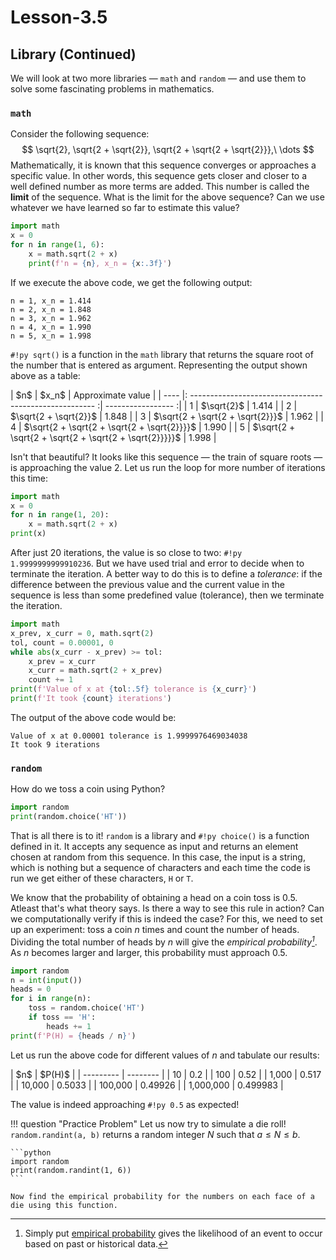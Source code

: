 # Lesson-3.5

## Library (Continued)

We will look at two more libraries — `math` and `random` — and use them to solve some fascinating problems in mathematics.



### `math`

Consider the following sequence:
$$
\sqrt{2}, \sqrt{2 + \sqrt{2}}, \sqrt{2 + \sqrt{2 + \sqrt{2}}},\ \dots
$$
Mathematically, it is known that this sequence converges or approaches a specific value. In other words, this sequence gets closer and closer to a well defined number as more terms are added. This number is called the **limit** of the sequence. What is the limit for the above sequence? Can we use whatever we have learned so far to estimate this value?

```python linenums="1"
import math
x = 0
for n in range(1, 6):
    x = math.sqrt(2 + x)
    print(f'n = {n}, x_n = {x:.3f}')
```

If we execute the above code, we get the following output:

```
n = 1, x_n = 1.414
n = 2, x_n = 1.848
n = 3, x_n = 1.962
n = 4, x_n = 1.990
n = 5, x_n = 1.998
```

`#!py sqrt()` is a function in the `math` library that returns the square root of the number that is entered as argument. Representing the output shown above as a table:

<div class="center" markdown>
| $n$  | $x_n$                                                  | Approximate value |
| ---- |: ------------------------------------------------------ :| ----------------- :|
| 1    | $\sqrt{2}$                                             | 1.414             |
| 2    | $\sqrt{2 + \sqrt{2}}$                                  | 1.848             |
| 3    | $\sqrt{2 + \sqrt{2 + \sqrt{2}}}$                       | 1.962             |
| 4    | $\sqrt{2 + \sqrt{2 + \sqrt{2 + \sqrt{2}}}}$            | 1.990             |
| 5    | $\sqrt{2 + \sqrt{2 + \sqrt{2 + \sqrt{2 + \sqrt{2}}}}}$ | 1.998             |
</div>

Isn't that beautiful? It looks like this sequence — the train of square roots — is approaching the value 2. Let us run the loop for more number of iterations this time:

```python linenums="1"
import math
x = 0
for n in range(1, 20):
    x = math.sqrt(2 + x)
print(x)
```

After just 20 iterations, the value is so close to two: `#!py 1.9999999999910236`. But we have used trial and error to decide when to terminate the iteration. A better way to do this is to define a _tolerance_: if the difference between the previous value and the current value in the sequence is less than some predefined value (tolerance), then we terminate the iteration.

```python linenums="1"
import math
x_prev, x_curr = 0, math.sqrt(2)
tol, count = 0.00001, 0
while abs(x_curr - x_prev) >= tol:
    x_prev = x_curr
    x_curr = math.sqrt(2 + x_prev)
    count += 1
print(f'Value of x at {tol:.5f} tolerance is {x_curr}')
print(f'It took {count} iterations')
```

The output of the above code would be:

```
Value of x at 0.00001 tolerance is 1.9999976469034038
It took 9 iterations
```

### `random`

How do we toss a coin using Python?

```python linenums="1"
import random
print(random.choice('HT'))
```

That is all there is to it! `random` is a library and `#!py choice()` is a function defined in it. It accepts any sequence as input and returns an element chosen at random from this sequence. In this case, the input is a string, which is nothing but a sequence of characters and each time the code is run we get either of these characters, `H` or `T`.

We know that the probability of obtaining a head on a coin toss is 0.5. Atleast that's what theory says. Is there a way to see this rule in action? Can we computationally verify if this is indeed the case? For this, we need to set up an experiment: toss a coin $n$ times and count the number of heads. Dividing the total number of heads by $n$ will give the _empirical probability[^1]_. As $n$ becomes larger and larger, this probability must approach 0.5.

[^1]: Simply put [empirical probability](https://en.wikipedia.org/wiki/Empirical_probability) gives the likelihood of an event to occur based on past or historical data.

```python linenums="1"
import random
n = int(input())
heads = 0
for i in range(n):
    toss = random.choice('HT')
    if toss == 'H':
        heads += 1
print(f'P(H) = {heads / n}')
```

Let us run the above code for different values of $n$ and tabulate our results:

<div class="center" markdown>
| $n$       | $P(H)$   |
| --------- | -------- |
| 10        | 0.2      |
| 100       | 0.52     |
| 1,000     | 0.517    |
| 10,000    | 0.5033   |
| 100,000   | 0.49926  |
| 1,000,000 | 0.499983 |
</div>

The value is indeed approaching `#!py 0.5` as expected!

<!-- Replace this code block with a repl -->

!!! question "Practice Problem"
    Let us now try to simulate a die roll! `random.randint(a, b)` returns a random integer $N$ such that $a \leq N \leq b$. 

    ```python
    import random
    print(random.randint(1, 6))
    ```

    Now find the empirical probability for the numbers on each face of a die using this function.


